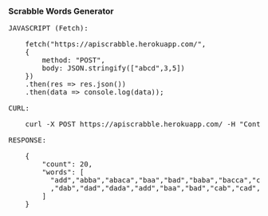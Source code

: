 ### Scrabble Words Generator

<pre>
JAVASCRIPT (Fetch):

    fetch("https://apiscrabble.herokuapp.com/",
    { 
        method: "POST",
        body: JSON.stringify(["abcd",3,5])
    })
    .then(res => res.json())
    .then(data => console.log(data));

CURL:

    curl -X POST https://apiscrabble.herokuapp.com/ -H "Content-Type: application/json" -d "[\"abcd\",3,5]"
        
RESPONSE:

    {
        "count": 20,
        "words": [
          "add","abba","abaca","baa","bad","baba","bacca","cab","cad","caca"
          ,"dab","dad","dada","add","baa","bad","cab","cad","dab","dad"
        ]
    }
  </pre>
